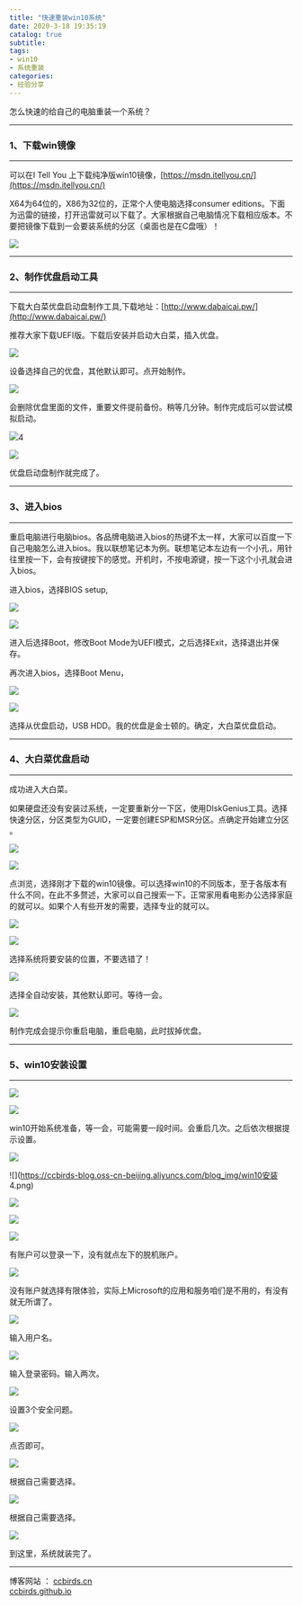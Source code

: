 ```yaml
---
title: "快速重装win10系统"
date: 2020-3-18 19:35:19
catalog: true
subtitle: 
tags:
- win10
- 系统重装
categories:
- 经验分享
---
```


怎么快速的给自己的电脑重装一个系统？

---

### 1、下载win镜像

---

可以在I Tell You 上下载纯净版win10镜像，[https://msdn.itellyou.cn/](https://msdn.itellyou.cn/) 

X64为64位的，X86为32位的，正常个人使电脑选择consumer editions。下面为迅雷的链接，打开迅雷就可以下载了。大家根据自己电脑情况下载相应版本。不要把镜像下载到一会要装系统的分区（桌面也是在C盘哦）！



![](https://ccbirds-blog.oss-cn-beijing.aliyuncs.com/blog_img/win镜像.png)

<!--more-->

---

### 2、制作优盘启动工具

---

下载大白菜优盘启动盘制作工具,下载地址：[http://www.dabaicai.pw/](http://www.dabaicai.pw/) 

推荐大家下载UEFI版。下载后安装并启动大白菜，插入优盘。

![](https://ccbirds-blog.oss-cn-beijing.aliyuncs.com/blog_img/dabaicai1.png)

设备选择自己的优盘，其他默认即可。点开始制作。

![](https://ccbirds-blog.oss-cn-beijing.aliyuncs.com/blog_img/dabaicai2.png)

会删除优盘里面的文件，重要文件提前备份。稍等几分钟。制作完成后可以尝试模拟启动。

![](https://ccbirds-blog.oss-cn-beijing.aliyuncs.com/blog_img/dabaicai3.png)4

![](https://ccbirds-blog.oss-cn-beijing.aliyuncs.com/blog_img/dabaicai4.png)

优盘启动盘制作就完成了。

---

### 3、进入bios

---

重启电脑进行电脑bios。各品牌电脑进入bios的热键不太一样，大家可以百度一下自己电脑怎么进入bios。我以联想笔记本为例。联想笔记本左边有一个小孔，用针往里按一下，会有按键按下的感觉。开机时，不按电源键，按一下这个小孔就会进入bios。

进入bios，选择BIOS setup,

![](https://ccbirds-blog.oss-cn-beijing.aliyuncs.com/blog_img/bios1.jpg)

![](https://ccbirds-blog.oss-cn-beijing.aliyuncs.com/blog_img/bios2.jpg)

进入后选择Boot，修改Boot Mode为UEFI模式，之后选择Exit，选择退出并保存。

再次进入bios，选择Boot Menu，

![](https://ccbirds-blog.oss-cn-beijing.aliyuncs.com/blog_img/bios3.jpg)

![](https://ccbirds-blog.oss-cn-beijing.aliyuncs.com/blog_img/bios4.jpg)

选择从优盘启动，USB HDD。我的优盘是金士顿的。确定，大白菜优盘启动。

---

### 4、大白菜优盘启动

---

成功进入大白菜。

如果硬盘还没有安装过系统，一定要重新分一下区，使用DIskGenius工具。选择快速分区，分区类型为GUID，一定要创建ESP和MSR分区。点确定开始建立分区 。

![](https://ccbirds-blog.oss-cn-beijing.aliyuncs.com/blog_img/分区1.png)

![](https://ccbirds-blog.oss-cn-beijing.aliyuncs.com/blog_img/大白菜1.png)

点浏览，选择刚才下载的win10镜像。可以选择win10的不同版本，至于各版本有什么不同，在此不多赘述，大家可以自己搜索一下。正常家用看电影办公选择家庭的就可以。如果个人有些开发的需要，选择专业的就可以。



![](https://ccbirds-blog.oss-cn-beijing.aliyuncs.com/blog_img/大白菜2.png)

![](https://ccbirds-blog.oss-cn-beijing.aliyuncs.com/blog_img/大白菜3.png)

选择系统将要安装的位置，不要选错了！

![](https://ccbirds-blog.oss-cn-beijing.aliyuncs.com/blog_img/大白菜4.png)

选择全自动安装，其他默认即可。等待一会。

![](https://ccbirds-blog.oss-cn-beijing.aliyuncs.com/blog_img/大白菜5.png)

制作完成会提示你重启电脑，重启电脑，此时拔掉优盘。

---

### 5、win10安装设置

---



![](https://ccbirds-blog.oss-cn-beijing.aliyuncs.com/blog_img/win10安装1.png)

![](https://ccbirds-blog.oss-cn-beijing.aliyuncs.com/blog_img/win10安装2.png)

win10开始系统准备，等一会，可能需要一段时间。会重启几次。之后依次根据提示设置。



![](https://ccbirds-blog.oss-cn-beijing.aliyuncs.com/blog_img/win10安装3.png)

![](https://ccbirds-blog.oss-cn-beijing.aliyuncs.com/blog_img/win10安装 4.png)



![](https://ccbirds-blog.oss-cn-beijing.aliyuncs.com/blog_img/win10安装6.png)

![](https://ccbirds-blog.oss-cn-beijing.aliyuncs.com/blog_img/win10安装7.png)

![](https://ccbirds-blog.oss-cn-beijing.aliyuncs.com/blog_img/win10安装8.png)

有账户可以登录一下，没有就点左下的脱机账户。

![](https://ccbirds-blog.oss-cn-beijing.aliyuncs.com/blog_img/win10安装70.png)

没有账户就选择有限体验，实际上Microsoft的应用和服务咱们是不用的，有没有就无所谓了。

![](https://ccbirds-blog.oss-cn-beijing.aliyuncs.com/blog_img/win10安装10.png)

输入用户名。

![](https://ccbirds-blog.oss-cn-beijing.aliyuncs.com/blog_img/win10安装11.png)

输入登录密码。输入两次。

![](https://ccbirds-blog.oss-cn-beijing.aliyuncs.com/blog_img/win10安装12.png)

设置3个安全问题。

![](https://ccbirds-blog.oss-cn-beijing.aliyuncs.com/blog_img/win10安装13.png)

点否即可。

![](https://ccbirds-blog.oss-cn-beijing.aliyuncs.com/blog_img/win10安装14.png)

根据自己需要选择。

![](https://ccbirds-blog.oss-cn-beijing.aliyuncs.com/blog_img/win10安装15.png)

根据自己需要选择。

![](https://ccbirds-blog.oss-cn-beijing.aliyuncs.com/blog_img/win10安装20.png)

到这里，系统就装完了。



---





博客网站  ：
[ccbirds.cn](http://ccbirds.cn)   
[ccbirds.github.io](https://ccbirds.github.io/)


